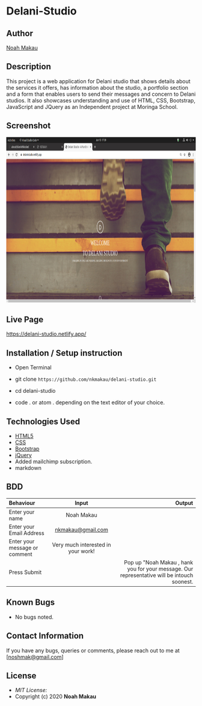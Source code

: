 # Delani-Studio

## Author

[Noah Makau](https://github.com/nkmakau)

## Description

This project is a web application for Delani studio that shows details about the services it offers, has information about the studio, a portfolio section and a form that enables users to send their messages and concern to Delani studios.  It also showcases understanding  and use of HTML, CSS, Bootstrap, JavaScript and JQuery as an Independent project at Moringa School.

## Screenshot
<img src="images/delani-studio.jpg" width="900px" height="440px">

## Live Page 
https://delani-studio.netlify.app/


## Installation / Setup instruction
* Open Terminal

* git clone ```https://github.com/nkmakau/delani-studio.git```

* cd delani-studio

* code . or atom . depending on the text editor of your choice.

## Technologies Used

* [HTML5](https://github.com/topics/html5)
* [CSS](https://github.com/topics/css3)
* [Bootstrap](https://github.com/topics/bootstrap)
* [jQuery](https://github.com/topics/javascript)
* Added mailchimp subscription.
* markdown


## BDD
| Behaviour      | Input        | Output       |
| :------------- | :----------: | -----------: |
|  Enter your name  |   Noah Makau |     |
| Enter your Email Address  | nkmakau@gmail.com |   |
| Enter your message or comment   | Very much interested in your work!    |     |
| Press Submit|     |Pop up "Noah Makau , hank you for your message. Our representative will be intouch soonest.|

## Known Bugs
* No bugs noted.

## Contact Information 

If you have any bugs, queries or comments, please reach out to me at [noshmak@gmail.com]

## License
* *MIT License:*
* Copyright (c) 2020 **Noah Makau**

